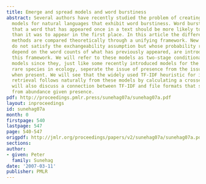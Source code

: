 ```yaml
---
title: Emerge and spread models and word burstiness
abstract: Several authors have recently studied the problem of creating exchangeable
  models for natural languages that exhibit word burstiness. Word burstiness means
  that a word that has appeared once in a text should be more likely to appear again
  than it was to appear in the first place. In this article the different existing
  methods are compared theoretically through a unifying framework. New models that
  do not satisfy the exchangeability assumption but whose probability revisions only
  depend on the word counts of what has previously appeared, are introduced within
  this framework. We will refer to these models as two-stage conditional presence/abundance
  models since they, just like some recently introduced models for the abundance of
  rare species in ecology, seperate the issue of presence from the issue of abundance
  when present. We will see that the widely used TF-IDF heuristic for information
  retrieval follows naturally from these models by calculating a crossentropy. We
  will also discuss a connection between TF-IDF and file formats that seperate presence
  from abundance given presence.
pdf: http://proceedings.pmlr.press/sunehag07a/sunehag07a.pdf
layout: inproceedings
id: sunehag07a
month: 0
firstpage: 540
lastpage: 547
page: 540-547
origpdf: http://jmlr.org/proceedings/papers/v2/sunehag07a/sunehag07a.pdf
sections: 
author:
- given: Peter
  family: Sunehag
date: '2007-03-11'
publisher: PMLR
---
```

